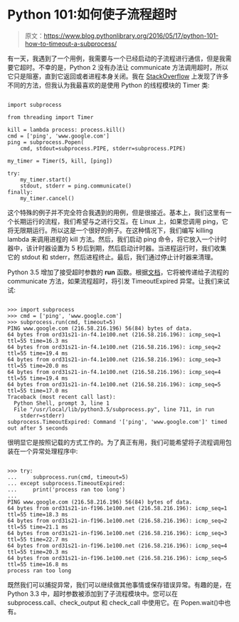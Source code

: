 # Python 101:如何使子流程超时

> 原文：<https://www.blog.pythonlibrary.org/2016/05/17/python-101-how-to-timeout-a-subprocess/>

有一天，我遇到了一个用例，我需要与一个已经启动的子流程进行通信，但是我需要它超时。不幸的是，Python 2 没有办法让 communicate 方法调用超时，所以它只是阻塞，直到它返回或者进程本身关闭。我在 [StackOverflow](http://stackoverflow.com/questions/1191374/using-module-subprocess-with-timeout) 上发现了许多不同的方法，但我认为我最喜欢的是使用 Python 的线程模块的 Timer 类:

```

import subprocess

from threading import Timer

kill = lambda process: process.kill()
cmd = ['ping', 'www.google.com']
ping = subprocess.Popen(
    cmd, stdout=subprocess.PIPE, stderr=subprocess.PIPE)

my_timer = Timer(5, kill, [ping])

try:
    my_timer.start()
    stdout, stderr = ping.communicate()
finally:
    my_timer.cancel()

```

这个特殊的例子并不完全符合我遇到的用例，但是很接近。基本上，我们这里有一个长期运行的流程，我们希望与之进行交互。在 Linux 上，如果您调用 ping，它将无限期运行。所以这是一个很好的例子。在这种情况下，我们编写 killing lambda 来调用进程的 kill 方法。然后，我们启动 ping 命令，将它放入一个计时器中，该计时器设置为 5 秒后到期，然后启动计时器。当进程运行时，我们收集它的 stdout 和 stderr，然后进程终止。最后，我们通过停止计时器来清理。

Python 3.5 增加了接受超时参数的 **run** 函数。根据[文档](https://docs.python.org/3/library/subprocess.html)，它将被传递给子流程的 communicate 方法，如果流程超时，将引发 TimeoutExpired 异常。让我们来试试:

```

>>> import subprocess
>>> cmd = ['ping', 'www.google.com']
>>> subprocess.run(cmd, timeout=5)
PING www.google.com (216.58.216.196) 56(84) bytes of data.
64 bytes from ord31s21-in-f4.1e100.net (216.58.216.196): icmp_seq=1 ttl=55 time=16.3 ms
64 bytes from ord31s21-in-f4.1e100.net (216.58.216.196): icmp_seq=2 ttl=55 time=19.4 ms
64 bytes from ord31s21-in-f4.1e100.net (216.58.216.196): icmp_seq=3 ttl=55 time=20.0 ms
64 bytes from ord31s21-in-f4.1e100.net (216.58.216.196): icmp_seq=4 ttl=55 time=19.4 ms
64 bytes from ord31s21-in-f4.1e100.net (216.58.216.196): icmp_seq=5 ttl=55 time=17.0 ms
Traceback (most recent call last):
  Python Shell, prompt 3, line 1
  File "/usr/local/lib/python3.5/subprocess.py", line 711, in run
    stderr=stderr)
subprocess.TimeoutExpired: Command '['ping', 'www.google.com']' timed out after 5 seconds

```

很明显它是按照记载的方式工作的。为了真正有用，我们可能希望将子流程调用包装在一个异常处理程序中:

```

>>> try:
...     subprocess.run(cmd, timeout=5)
... except subprocess.TimeoutExpired:
...     print('process ran too long')
... 
PING www.google.com (216.58.216.196) 56(84) bytes of data.
64 bytes from ord31s21-in-f196.1e100.net (216.58.216.196): icmp_seq=1 ttl=55 time=18.3 ms
64 bytes from ord31s21-in-f196.1e100.net (216.58.216.196): icmp_seq=2 ttl=55 time=21.1 ms
64 bytes from ord31s21-in-f196.1e100.net (216.58.216.196): icmp_seq=3 ttl=55 time=22.7 ms
64 bytes from ord31s21-in-f196.1e100.net (216.58.216.196): icmp_seq=4 ttl=55 time=20.3 ms
64 bytes from ord31s21-in-f196.1e100.net (216.58.216.196): icmp_seq=5 ttl=55 time=16.8 ms
process ran too long

```

既然我们可以捕捉异常，我们可以继续做其他事情或保存错误异常。有趣的是，在 Python 3.3 中，超时参数被添加到了子流程模块中。您可以在 subprocess.call、check_output 和 check_call 中使用它。在 Popen.wait()中也有。